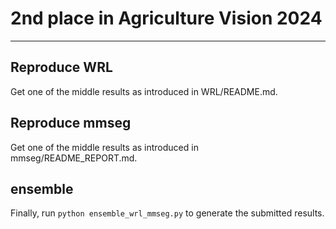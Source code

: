 # 2nd place in Agriculture Vision 2024

***
## Reproduce WRL
Get one of the middle results as introduced in WRL/README.md.

## Reproduce mmseg
Get one of the middle results as introduced in mmseg/README_REPORT.md.

## ensemble
Finally, run `python ensemble_wrl_mmseg.py` to generate the submitted results.
